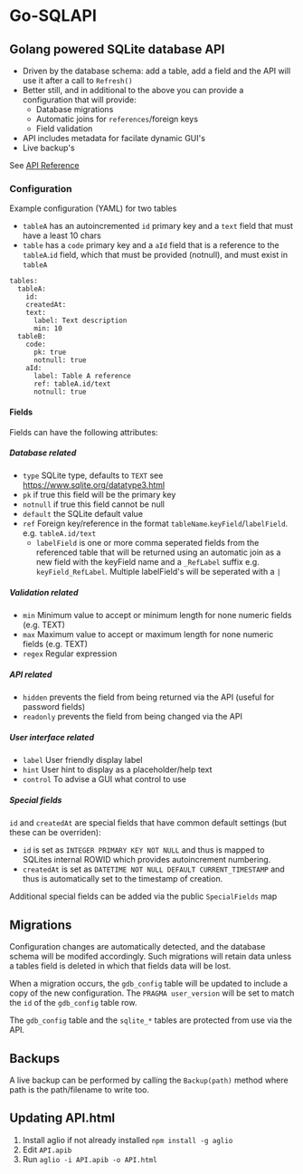 # Go-SQLAPI

## Golang powered SQLite database API

* Driven by the database schema: add a table, add a field and the API will use it after a call to `Refresh()`
* Better still, and in additional to the above you can provide a configuration that will provide:
  * Database migrations
  * Automatic joins for `references`/foreign keys
  * Field validation
* API includes metadata for facilate dynamic GUI's
* Live backup's

See [API Reference](API.html)

### Configuration

Example configuration (YAML) for two tables
* `tableA` has an autoincremented `id` primary key
and a `text` field that must have a least 10 chars
* `table` has a `code` primary key and a `aId` field that is a reference to the `tableA`.`id` field, which that must be provided (notnull), and must exist in `tableA`

```
tables:
  tableA:
    id:
    createdAt:
    text:
      label: Text description
      min: 10
  tableB:
    code:
      pk: true
      notnull: true
    aId:
      label: Table A reference
      ref: tableA.id/text
      notnull: true
```

#### Fields

Fields can have the following attributes:

##### Database related

* `type` SQLite type, defaults to `TEXT` see https://www.sqlite.org/datatype3.html
* `pk` if true this field will be the primary key
* `notnull` if true this field cannot be null
* `default` the SQLite default value
* `ref` Foreign key/reference in the format `tableName`.`keyField`/`labelField`. e.g. `tableA.id/text`
  * `labelField` is one or more comma seperated fields from the referenced table that will be returned using an automatic join as a new field with the keyField name and a `_RefLabel` suffix e.g. `keyField_RefLabel`. Multiple labelField's will be seperated with a `|`

##### Validation related

* `min` Minimum value to accept or minimum length for none numeric fields (e.g. TEXT)
* `max` Maximum value to accept or maximum length for none numeric fields (e.g. TEXT)
* `regex` Regular expression

##### API related

* `hidden` prevents the field from being returned via the API (useful for password fields)
* `readonly` prevents the field from being changed via the API

##### User interface related

* `label` User friendly display label
* `hint` User hint to display as a placeholder/help text
* `control` To advise a GUI what control to use


##### Special fields

`id` and `createdAt` are special fields that have common default settings (but these can be overriden):

* `id` is set as `INTEGER PRIMARY KEY NOT NULL` and thus is mapped to SQLites internal
ROWID which provides autoincrement numbering.
* `createdAt` is set as `DATETIME NOT NULL DEFAULT CURRENT_TIMESTAMP` and thus is automatically
set to the timestamp of creation.

Additional special fields can be added via the public `SpecialFields` map

## Migrations

Configuration changes are automatically detected, and the database schema will be modifed accordingly.
Such migrations will retain data unless a tables field is deleted in which that fields data will be lost.

When a migration occurs, the `gdb_config` table will be updated to include a copy of the new configuration. The `PRAGMA user_version` will be set to match the `id` of the `gdb_config` table row.

The `gdb_config` table and the `sqlite_*` tables are protected from use via the API.

## Backups

A live backup can be performed by calling the `Backup(path)` method where path is the path/filename to write too.

## Updating API.html

1. Install aglio if not already installed `npm install -g aglio`
1. Edit `API.apib`
1. Run `aglio -i API.apib -o API.html`
